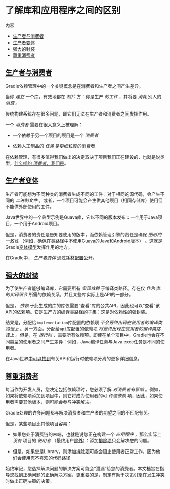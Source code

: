 # 了解库和应用程序之间的区别


内容

  * [生产者与消费者](#生产者与消费者)
  * [生产者变体](#生产者变体)
  * [强大的封装](#强大的封装)
  * [尊重消费者](#尊重消费者)

## [生产者与消费者](#生产者与消费者)

Gradle依赖管理中的一个关键概念是在消费者和生产者之间产生差异。

当你 _建立_ 一个库，有效地都在 _制片_ 方：你是生产 _的工件_ ，其将要 _消耗_ 别人的 _消费_ 。

传统构建系统存在很多问题，即它们无法在生产者和消费者之间发挥作用。

一个 _消费者_ 需要在很大意义上被理解：

  * 一个依赖于另一个项目的项目是一个 _消费者_

  * 依赖人工制品的 _任务_ 是更细粒度的消费者

在依赖管理，有很多值得我们做出的决定取决于项目我们正在建设的，也就是说类型，[什么样的 _消费者_，我们是](#尊重消费者)。

## [生产者变体](#生产者变体)

生产者可能想为不同种类的消费者生成不同的工件：对于相同的源代码，会产生不同的 _二进制文件_
。或者，一个项目可能会产生供其他项目（相同存储库）使用但不能供外部使用的工件。

Java世界中的一个典型示例是Guava库，它以不同的版本发布：一个用于Java项目，一个用于Android项目。

但是，消费者的责任是告知要使用的版本，而依赖管理引擎的责任是确保 _图形的一致性_ （例如，确保在类路径中不使用Guava的Java和Android版本）
。这就是Gradle[变体模型](/md/使用变体属性.md)发挥作用的地方。

在Gradle中， _生产者变体_
通过[耗材配置](/md/声明依赖_md#可解析和消耗性配置)公开。

## [强大的封装](#强大的封装)

为了使生产者能够编译库，它需要所有 _实现依赖_ 于编译类路径。存在仅 _作为_ 库 _的实现细节_ 所需的依赖关系，并且某些库实际上是API的一部分。

但是， _依赖_ 于此生成的库的库仅需要“查看”库的公共API，因此也可以“查看”该API的依赖项。它是生产方的编译类路径的子集：这是对依赖性的强封装。

结果是，分配给`implementation`库配置的依赖项 _不会最终出现在使用者的编译类路径上_ 。另一方面，分配给`api`库配置的依赖项
_将最终出现在使用者的编译类路径上_ 。但是，在 _运行时_
，需要所有依赖项。即使在单个项目中，Gradle也会在不同类型的使用者之间产生差异：例如，Java编译任务与Java exec任务是不同的使用者。

在Java世界[中可以找到](/md/Java库插件.md)有关API和运行时依赖项分离的更多详细信息。

## [尊重消费者](#尊重消费者)

每当作为开发人员，您决定包括依赖项时，您必须了解 _对消费者有影响_ 。例如，如果将依赖项添加到项目中，则它将成为使用者的可 _传递依赖_
项，因此，如果使用者需要其他版本，则可能会参与冲突解决。

Gradle处理的许多问题都与解决消费者和生产者的期望之间的不匹配有关。

但是，某些项目比其他项目容易：

  * 如果您处于消费链的末端，也就是说您正在构建一个 _应用程序_ ，那么实际上 _没有_ 项目的 _使用者_ （最终用户[除外](/md/降级版本并排除依赖项_md#排除传递依赖)）：添加[排除项](/md/降级版本并排除依赖项_md#排除传递依赖)只会解决您的问题。

  * 但是，如果您是Library，则添加[排除项](/md/降级版本并排除依赖项_md#排除传递依赖)可能会阻止使用者正常工作，因为他们会使用您不喜欢的代码路径

始终牢记，您选择解决问题的解决方案可能会“泄漏”给您的消费者。本文档旨在指导您找到正确问题的正确解决方案，更重要的是，制定有助于决策引擎在发生冲突时做出正确决策的决策。

